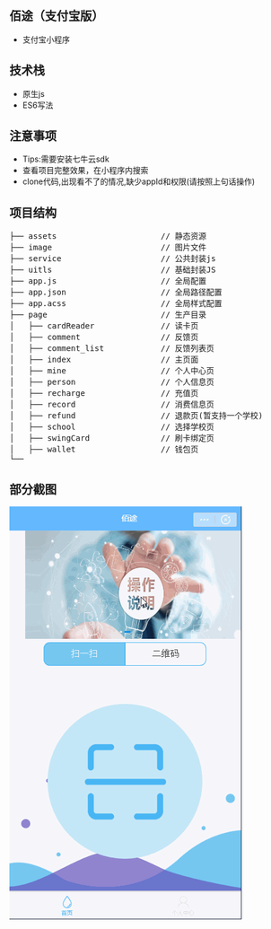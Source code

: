 ﻿## 佰途（支付宝版）

- 支付宝小程序

## 技术栈

- 原生js
- ES6写法


## 注意事项

- Tips:需要安装七牛云sdk
- 查看项目完整效果，在小程序内搜索
- clone代码,出现看不了的情况,缺少appId和权限(请按照上句话操作)

## 项目结构

<pre>
├── assets                      // 静态资源
├── image                       // 图片文件
├── service                     // 公共封装js
├── uitls             		    // 基础封装JS
├── app.js       			    // 全局配置
├── app.json       			    // 全局路径配置
├── app.acss       			    // 全局样式配置
├── page                        // 生产目录
│   ├── cardReader       	    // 读卡页
│   ├── comment                 // 反馈页
│   ├── comment_list     		// 反馈列表页
│   ├── index       	        // 主页面
│   ├── mine            	    // 个人中心页
│   ├── person            	    // 个人信息页
│   ├── recharge            	// 充值页
│   ├── record            	    // 消费信息页
│   ├── refund              	// 退款页(暂支持一个学校)
│   ├── school              	// 选择学校页
│   ├── swingCard              	// 刷卡绑定页
│   ├── wallet                	// 钱包页
└──
</pre>


## 部分截图

![首页](./image/1.gif)
